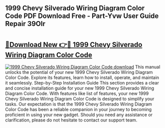 ## 1999 Chevy Silverado Wiring Diagram Color Code PDF Download Free - Part-Yvw User Guide Repair 39Olr

# <h2><a href="http://dfnr39k.blite.top/?on=1999+Chevy+Silverado+Wiring+Diagram+Color+Code">🔗Download New 👉🔴 1999 Chevy Silverado Wiring Diagram Color Code</a></h2>

[![1999 Chevy Silverado Wiring Diagram Color Code download](https://i.imgur.com/lujVjoI.png)](http://dfnr39k.blite.top/?on=1999+Chevy+Silverado+Wiring+Diagram+Color+Code)
This manual unlocks the potential of your new 1999 Chevy Silverado Wiring Diagram Color Code. Explore its features, learn how to install, operate, and maintain it seamlessly. Step-by-Step Installation Guide This section provides a clear and concise installation guide for your new 1999 Chevy Silverado Wiring Diagram Color Code. With features like list of features, your new 1999 Chevy Silverado Wiring Diagram Color Code is designed to simplify your tasks. Our expectation is that the 1999 Chevy Silverado Wiring Diagram Color Code has been a reliable companion in your journey to becoming proficient in using your new gadget. Should you need any assistance or clarification, please do not hesitate to contact our support team.
